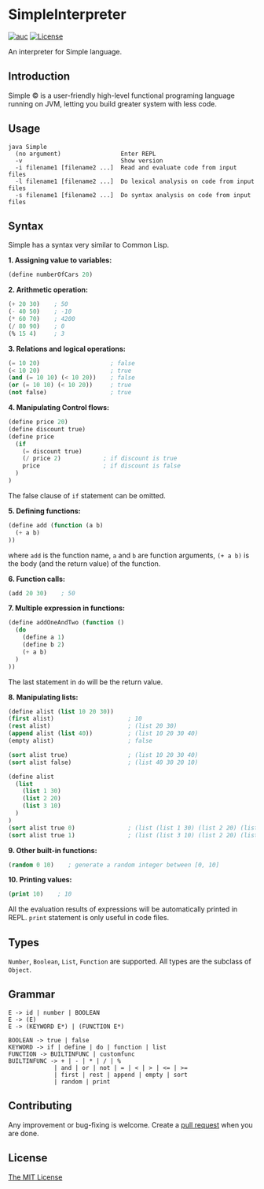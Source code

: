 # SimpleInterpreter

[![auc][aucsvg]][auc] [![License][licensesvg]][license]

[aucsvg]: https://img.shields.io/badge/SimpleInterpreter-v0.0.11_alpha-brightgreen.svg
[auc]: https://github.com/lonelyenvoy/SimpleInterpreter

[licensesvg]: https://img.shields.io/badge/License-MIT-blue.svg
[license]: https://github.com/lonelyenvoy/SimpleInterpreter/blob/master/LICENSE

An interpreter for Simple language.

## Introduction

Simple © is a user-friendly high-level functional programing language running on JVM,
letting you build greater system with less code.

## Usage

```
java Simple
  (no argument)                 Enter REPL
  -v                            Show version
  -i filename1 [filename2 ...]  Read and evaluate code from input files
  -l filename1 [filename2 ...]  Do lexical analysis on code from input files
  -s filename1 [filename2 ...]  Do syntax analysis on code from input files
```

## Syntax

Simple has a syntax very similar to Common Lisp.

**1. Assigning value to variables:**
```lisp
(define numberOfCars 20)
```

**2. Arithmetic operation:**
```lisp
(+ 20 30)    ; 50
(- 40 50)    ; -10
(* 60 70)    ; 4200
(/ 80 90)    ; 0
(% 15 4)     ; 3
```

**3. Relations and logical operations:**
```lisp
(= 10 20)                    ; false
(< 10 20)                    ; true
(and (= 10 10) (< 10 20))    ; false
(or (= 10 10) (< 10 20))     ; true
(not false)                  ; true
```


**4. Manipulating Control flows:**
```lisp
(define price 20)
(define discount true)
(define price
  (if
    (= discount true)
    (/ price 2)            ; if discount is true
    price                  ; if discount is false
  )
)
```
The false clause of ```if``` statement can be omitted.

**5. Defining functions:**
```lisp
(define add (function (a b)
  (+ a b)
))
```
where ```add``` is the function name, ```a``` and ```b``` are function arguments,
```(+ a b)``` is the body (and the return value) of the function.

**6. Function calls:**
```lisp
(add 20 30)    ; 50
```

**7. Multiple expression in functions:**

```lisp
(define addOneAndTwo (function ()
  (do
    (define a 1)
    (define b 2)
    (+ a b)
  )
))
```
The last statement in ```do``` will be the return value.

**8. Manipulating lists:**

```lisp
(define alist (list 10 20 30))
(first alist)                     ; 10
(rest alist)                      ; (list 20 30)
(append alist (list 40))          ; (list 10 20 30 40)
(empty alist)                     ; false

(sort alist true)                 ; (list 10 20 30 40)
(sort alist false)                ; (list 40 30 20 10)

(define alist 
  (list
    (list 1 30)
    (list 2 20)
    (list 3 10)
  )
)
(sort alist true 0)               ; (list (list 1 30) (list 2 20) (list 3 10))
(sort alist true 1)               ; (list (list 3 10) (list 2 20) (list 1 30))
```

**9. Other built-in functions:**

```lisp
(random 0 10)    ; generate a random integer between [0, 10]
```

**10. Printing values:**
```lisp
(print 10)    ; 10
```
All the evaluation results of expressions will be automatically printed in REPL.
```print``` statement is only useful in code files.


## Types

```Number```, ```Boolean```, ```List```, ```Function``` are supported. All types are the subclass of ```Object```.

## Grammar

```
E -> id | number | BOOLEAN
E -> (E)
E -> (KEYWORD E*) | (FUNCTION E*)

BOOLEAN -> true | false
KEYWORD -> if | define | do | function | list
FUNCTION -> BUILTINFUNC | customfunc
BUILTINFUNC -> + | - | * | / | % 
             | and | or | not | = | < | > | <= | >= 
             | first | rest | append | empty | sort 
             | random | print
```

## Contributing

Any improvement or bug-fixing is welcome. Create a [pull request](https://github.com/lonelyenvoy/SimpleInterpreter/pulls) when you are done.

## License

[The MIT License](https://github.com/lonelyenvoy/SimpleInterpreter/blob/master/LICENSE)
